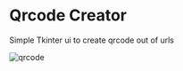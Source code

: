 # Qrcode Creator
Simple Tkinter ui to create qrcode out of urls


![qrcode](https://user-images.githubusercontent.com/93253836/205494172-3a4f5ed1-0d54-4709-b459-11981d97340e.PNG)
